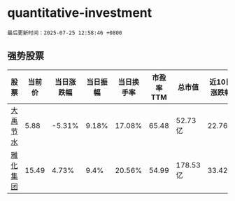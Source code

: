 # quantitative-investment

`最后更新时间：2025-07-25 12:58:46 +0800`

## 强势股票

|股票|当前价|当日涨跌幅|当日振幅|当日换手率|市盈率TTM|总市值|近10日涨跌幅|
|----|----|----|----|----|----|----|----|
|[大禹节水](https://xueqiu.com/S/SZ300021)|5.88|-5.31%|9.18%|17.08%|65.48|52.73亿|22.76%|
|[雅化集团](https://xueqiu.com/S/SZ002497)|15.49|4.73%|9.4%|20.56%|54.99|178.53亿|33.42%|

